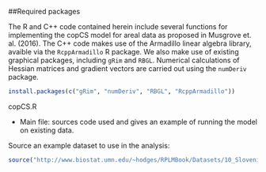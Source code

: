 ##Required packages

The R and C++ code contained herein include several functions for implementing the copCS model for areal data as proposed in Musgrove et. al. (2016). The C++ code makes use of the Armadillo linear algebra library, avaible via the `RcppArmadillo` R package. We also make use of existing graphical packages, including `gRim` and `RBGL`. Numerical calculations of Hessian matrices and gradient vectors are carried out using the `numDeriv` package.

```R
install.packages(c("gRim", "numDeriv", "RBGL", "RcppArmadillo"))
```

copCS.R

  - Main file: sources code used and gives an example of running the model on existing data.





Source an example dataset to use in the analysis:

```R
source("http://www.biostat.umn.edu/~hodges/RPLMBook/Datasets/10_Slovenian_stomach_cancer/Slovenia_stomach_cancer_data.txt")
```
